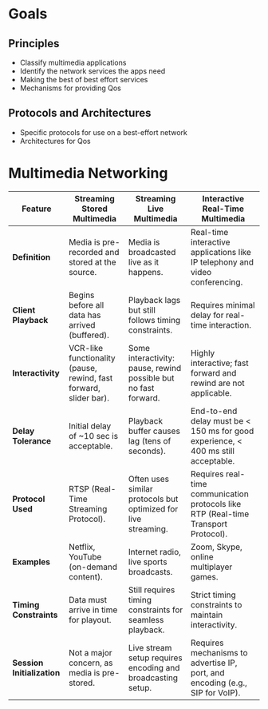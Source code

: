 # Goals
## Principles
- Classify multimedia applications
- Identify the network services the apps need
- Making the best of best effort services
- Mechanisms for providing Qos

## Protocols and Architectures
- Specific protocols for use on a best-effort network
- Architectures for Qos

# Multimedia Networking

| Feature                    | Streaming Stored Multimedia                                       | Streaming Live Multimedia                                       | Interactive Real-Time Multimedia                                                    |
| -------------------------- | ----------------------------------------------------------------- | --------------------------------------------------------------- | ----------------------------------------------------------------------------------- |
| **Definition**             | Media is pre-recorded and stored at the source.                   | Media is broadcasted live as it happens.                        | Real-time interactive applications like IP telephony and video conferencing.        |
| **Client Playback**        | Begins before all data has arrived (buffered).                    | Playback lags but still follows timing constraints.             | Requires minimal delay for real-time interaction.                                   |
| **Interactivity**          | VCR-like functionality (pause, rewind, fast forward, slider bar). | Some interactivity: pause, rewind possible but no fast forward. | Highly interactive; fast forward and rewind are not applicable.                     |
| **Delay Tolerance**        | Initial delay of ~10 sec is acceptable.                           | Playback buffer causes lag (tens of seconds).                   | End-to-end delay must be < 150 ms for good experience, < 400 ms still acceptable.   |
| **Protocol Used**          | RTSP (Real-Time Streaming Protocol).                              | Often uses similar protocols but optimized for live streaming.  | Requires real-time communication protocols like RTP (Real-time Transport Protocol). |
| **Examples**               | Netflix, YouTube (on-demand content).                             | Internet radio, live sports broadcasts.                         | Zoom, Skype, online multiplayer games.                                              |
| **Timing Constraints**     | Data must arrive in time for playout.                             | Still requires timing constraints for seamless playback.        | Strict timing constraints to maintain interactivity.                                |
| **Session Initialization** | Not a major concern, as media is pre-stored.                      | Live stream setup requires encoding and broadcasting setup.     | Requires mechanisms to advertise IP, port, and encoding (e.g., SIP for VoIP).       |


